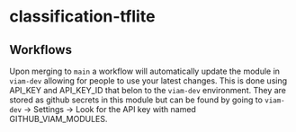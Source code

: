# classification-tflite

## Workflows

Upon merging to `main` a workflow will automatically update the module in `viam-dev` allowing for people to use your latest changes. This is done using API_KEY and API_KEY_ID that belon to the `viam-dev` environment. They are stored as github secrets in this module but can be found by going to `viam-dev` -> Settings -> Look for the API key with named GITHUB_VIAM_MODULES.
